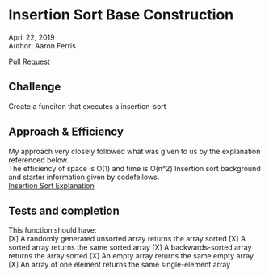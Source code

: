 # Insertion Sort Base Construction
April 22, 2019  
Author: Aaron Ferris  
  
[Pull Request]()

## Challenge
Create a funciton that executes a insertion-sort

## Approach & Efficiency
My approach very closely followed what was given to us by the explanation referenced below.  
The efficiency of space is O(1) and time is O(n^2)
Insertion sort background and starter information given by codefellows.  
[Insertion Sort Explanation](https://codefellows.github.io/common_curriculum/data_structures_and_algorithms/Code_401/class-35/resources/InsertionSort)
## Tests and completion
This function should have:  
[X] A randomly generated unsorted array returns the array sorted
[X] A sorted array returns the same sorted array
[X] A backwards-sorted array returns the array sorted
[X] An empty array returns the same empty array
[X] An array of one element returns the same single-element array